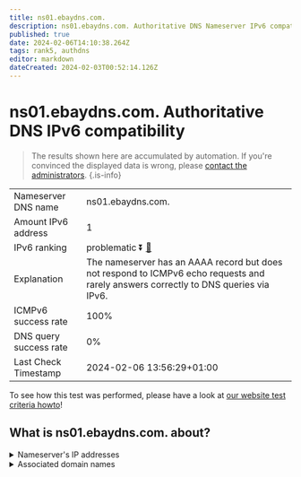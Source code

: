 ```yaml
---
title: ns01.ebaydns.com.
description: ns01.ebaydns.com. Authoritative DNS Nameserver IPv6 compatibility
published: true
date: 2024-02-06T14:10:38.264Z
tags: rank5, authdns
editor: markdown
dateCreated: 2024-02-03T00:52:14.126Z
---
```


# ns01.ebaydns.com. Authoritative DNS IPv6 compatibility

> The results shown here are accumulated by automation. If you're convinced the displayed data is wrong, please [contact the administrators](/howto/chat). 
{.is-info}




|   |   |
| - | - |
| Nameserver DNS name | ns01.ebaydns.com.
| Amount IPv6 address | 1
| IPv6 ranking | problematic :arrow_double_down: [🔗](/howto/ranking) |
| Explanation | The nameserver has an AAAA record but does not respond to ICMPv6 echo requests and rarely answers correctly to DNS queries via IPv6. |
| ICMPv6 success rate | 100%|
| DNS query success rate | 0% |
| Last Check Timestamp | 2024-02-06 13:56:29+01:00 |

To see how this test was performed, please have a look at [our website test criteria howto](/howto/testcriteria/authdns)!


## What is ns01.ebaydns.com. about?




<details>
<summary>Nameserver's IP addresses</summary>

2607:f740:e642::1

</details>



<details>
<summary>Associated domain names</summary>

www.ebay.com

</details>
